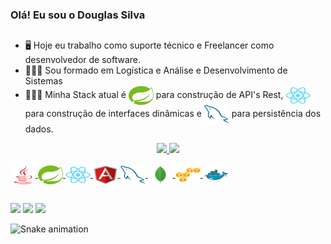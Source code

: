 ### Olá! Eu sou o Douglas Silva

##

- 🖥 Hoje eu trabalho como suporte técnico e Freelancer como desenvolvedor de software.
- 👨🏽‍🎓 Sou formado em Logística e Análise e Desenvolvimento de Sistemas
- 👨🏽‍💻 Minha Stack atual é <img align="center" alt="Dougsn-Spring" height="30" width="40" src="https://raw.githubusercontent.com/devicons/devicon/master/icons/spring/spring-original.svg"> para construção de API's Rest,  <img align="center" alt="Dougsn-React" height="30" width="40" src="https://raw.githubusercontent.com/devicons/devicon/master/icons/react/react-original.svg"> para construção de interfaces dinâmicas e <img align="center" alt="Dougsn-MySQL" height="30" width="40" src="https://raw.githubusercontent.com/devicons/devicon/master/icons/mysql/mysql-original.svg"> para persistência dos dados.
<div align="center">
  <a href="https://github.com/dougsn">
  <img height="160em" src="https://github-readme-stats.vercel.app/api?username=dougsn&show_icons=true&theme=dracula&include_all_commits=true&count_private=true"/>
  <img height="160em" src="https://github-readme-stats.vercel.app/api/top-langs/?username=dougsn&layout=compact&langs_count=7&theme=dracula"/>
</div>
<div style="display: inline_block"><br>
  <img align="center" alt="Dougsn-Java" height="30" width="40" src="https://raw.githubusercontent.com/devicons/devicon/master/icons/java/java-plain.svg">
  <img align="center" alt="Dougsn-Spring" height="30" width="40" src="https://raw.githubusercontent.com/devicons/devicon/master/icons/spring/spring-original.svg">
  <img align="center" alt="Dougsn-React" height="30" width="40" src="https://raw.githubusercontent.com/devicons/devicon/master/icons/react/react-original.svg">
  <img align="center" alt="Dougsn-CSS" height="30" width="40" src="https://raw.githubusercontent.com/devicons/devicon/master/icons/angularjs/angularjs-original.svg">
  <img align="center" alt="Dougsn-MySQL" height="30" width="40" src="https://raw.githubusercontent.com/devicons/devicon/master/icons/mysql/mysql-original.svg">
  <img align="center" alt="Dougsn-MySQL" height="30" width="40" src="https://raw.githubusercontent.com/devicons/devicon/master/icons/mongodb/mongodb-original.svg">
  <img align="center" alt="Dougsn-MySQL" height="30" width="40" src="https://raw.githubusercontent.com/devicons/devicon/master/icons/amazonwebservices/amazonwebservices-original.svg">
  <img align="center" alt="Dougsn-MySQL" height="30" width="40" src="https://raw.githubusercontent.com/devicons/devicon/master/icons/docker/docker-original.svg">
</div>

   ##
 
<div> 
 
  <a target="_blank" href="https://www.instagram.com/dougsn/" target="_blank"><img src="https://img.shields.io/badge/-Instagram-%23E4405F?style=for-the-badge&logo=instagram&logoColor=white" target="_blank"></a>
   <a target="_blank" href = "mailto:douglassnascimet@gmail.com"><img src="https://img.shields.io/badge/-Gmail-%23333?style=for-the-badge&logo=gmail&logoColor=white" target="_blank"></a>
  <a target="_blank" href="https://www.linkedin.com/in/douglas-silva-nascimento" target="_blank"><img src="https://img.shields.io/badge/-LinkedIn-%230077B5?style=for-the-badge&logo=linkedin&logoColor=white" target="_blank"></a> 
 
 ![Snake animation](https://github.com/dougsn/dougsn/blob/output/github-contribution-grid-snake.svg)
</div>
